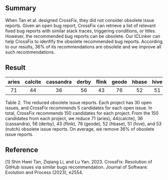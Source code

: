 ## Summary

When Tan et al. designed CrossFix, they did not consider obsolete issue reports. Given an open bug report, CrossFix can retrieve a list of relevant fixed bug reports with similar stack traces, triggering conditions, or titles. However, the recommended bug reports can be obsolete. Our ICLinker can help CrossFix to idenfify the obsolete recommended bug reports. According to our results, 36% of its recommendations are obsolete and we improve all such recommendations.

## Result
|aries|calcite|cassandra|derby|flink|geode|hbase|hive|nutch|
| :----------: | :----------: | :----------:|:----------: | :----------: | :----------: |:----------: | :----------: | :----------: |
|71|44|36|56|43|76|52|51|53|

Table 2. The reduced obsolete issue reports. Each project has 30 open issues, and CrossFix recommends 5 candidates for each open issue. In total, CrossFix recommends 150 candidates for each project. From the 150 candidates from each project, we reduce 71 (aries), 
44(calcite), 36 (cassandra), 56 (derby), 43 (flink), 76 (geode), 52 (hbase), 51 (hive), and 53 (nutch) obsolete issue reports. On average, we remove 36% of obsolete issue reports.

## Reference
[1] Shin Hwei Tan, Ziqiang Li, and Lu Yan. 2023. CrossFix: Resolution of GitHub issues via similar bugs recommendation. Journal of Software: Evolution and Process (2023), e2554.

